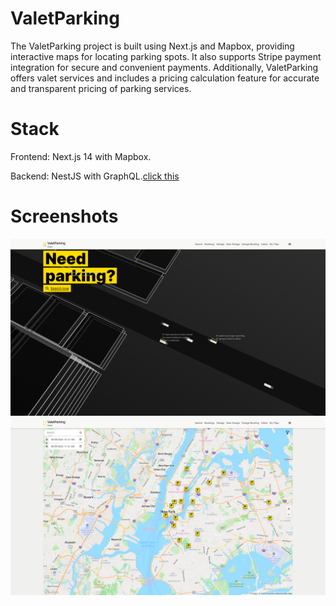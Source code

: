 # ValetParking

The ValetParking project is built using Next.js and Mapbox, providing interactive maps for locating parking spots. It also supports Stripe payment integration for secure and convenient payments. Additionally, ValetParking offers valet services and includes a pricing calculation feature for accurate and transparent pricing of parking services.

# Stack

Frontend: Next.js 14 with Mapbox.

Backend: NestJS with GraphQL.[click this](https://github.com/Ancss/ValetParkingBackend)

# Screenshots

![Screenshot 1](/public/1.jpg)
![Screenshot 2](/public/2.jpg)
